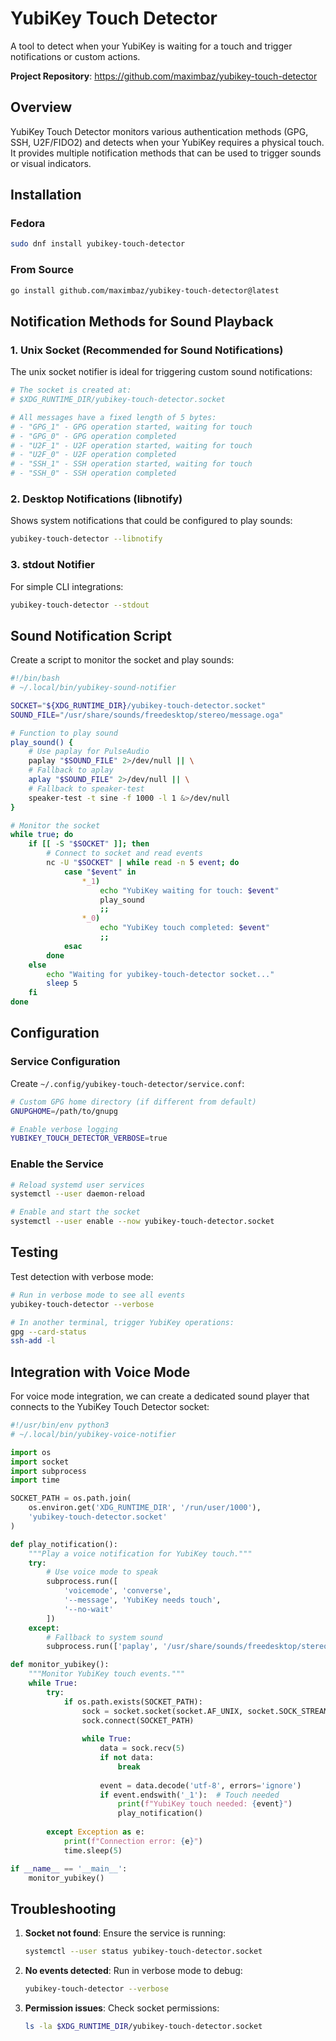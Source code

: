 # YubiKey Touch Detector

A tool to detect when your YubiKey is waiting for a touch and trigger notifications or custom actions.

**Project Repository**: https://github.com/maximbaz/yubikey-touch-detector

## Overview

YubiKey Touch Detector monitors various authentication methods (GPG, SSH, U2F/FIDO2) and detects when your YubiKey requires a physical touch. It provides multiple notification methods that can be used to trigger sounds or visual indicators.

## Installation

### Fedora
```bash
sudo dnf install yubikey-touch-detector
```

### From Source
```bash
go install github.com/maximbaz/yubikey-touch-detector@latest
```

## Notification Methods for Sound Playback

### 1. Unix Socket (Recommended for Sound Notifications)

The unix socket notifier is ideal for triggering custom sound notifications:

```bash
# The socket is created at:
# $XDG_RUNTIME_DIR/yubikey-touch-detector.socket

# All messages have a fixed length of 5 bytes:
# - "GPG_1" - GPG operation started, waiting for touch
# - "GPG_0" - GPG operation completed
# - "U2F_1" - U2F operation started, waiting for touch  
# - "U2F_0" - U2F operation completed
# - "SSH_1" - SSH operation started, waiting for touch
# - "SSH_0" - SSH operation completed
```

### 2. Desktop Notifications (libnotify)

Shows system notifications that could be configured to play sounds:

```bash
yubikey-touch-detector --libnotify
```

### 3. stdout Notifier

For simple CLI integrations:

```bash
yubikey-touch-detector --stdout
```

## Sound Notification Script

Create a script to monitor the socket and play sounds:

```bash
#!/bin/bash
# ~/.local/bin/yubikey-sound-notifier

SOCKET="${XDG_RUNTIME_DIR}/yubikey-touch-detector.socket"
SOUND_FILE="/usr/share/sounds/freedesktop/stereo/message.oga"

# Function to play sound
play_sound() {
    # Use paplay for PulseAudio
    paplay "$SOUND_FILE" 2>/dev/null || \
    # Fallback to aplay
    aplay "$SOUND_FILE" 2>/dev/null || \
    # Fallback to speaker-test
    speaker-test -t sine -f 1000 -l 1 &>/dev/null
}

# Monitor the socket
while true; do
    if [[ -S "$SOCKET" ]]; then
        # Connect to socket and read events
        nc -U "$SOCKET" | while read -n 5 event; do
            case "$event" in
                *_1)
                    echo "YubiKey waiting for touch: $event"
                    play_sound
                    ;;
                *_0)
                    echo "YubiKey touch completed: $event"
                    ;;
            esac
        done
    else
        echo "Waiting for yubikey-touch-detector socket..."
        sleep 5
    fi
done
```

## Configuration

### Service Configuration

Create `~/.config/yubikey-touch-detector/service.conf`:

```bash
# Custom GPG home directory (if different from default)
GNUPGHOME=/path/to/gnupg

# Enable verbose logging
YUBIKEY_TOUCH_DETECTOR_VERBOSE=true
```

### Enable the Service

```bash
# Reload systemd user services
systemctl --user daemon-reload

# Enable and start the socket
systemctl --user enable --now yubikey-touch-detector.socket
```

## Testing

Test detection with verbose mode:

```bash
# Run in verbose mode to see all events
yubikey-touch-detector --verbose

# In another terminal, trigger YubiKey operations:
gpg --card-status
ssh-add -l
```

## Integration with Voice Mode

For voice mode integration, we can create a dedicated sound player that connects to the YubiKey Touch Detector socket:

```python
#!/usr/bin/env python3
# ~/.local/bin/yubikey-voice-notifier

import os
import socket
import subprocess
import time

SOCKET_PATH = os.path.join(
    os.environ.get('XDG_RUNTIME_DIR', '/run/user/1000'),
    'yubikey-touch-detector.socket'
)

def play_notification():
    """Play a voice notification for YubiKey touch."""
    try:
        # Use voice mode to speak
        subprocess.run([
            'voicemode', 'converse',
            '--message', 'YubiKey needs touch',
            '--no-wait'
        ])
    except:
        # Fallback to system sound
        subprocess.run(['paplay', '/usr/share/sounds/freedesktop/stereo/message.oga'])

def monitor_yubikey():
    """Monitor YubiKey touch events."""
    while True:
        try:
            if os.path.exists(SOCKET_PATH):
                sock = socket.socket(socket.AF_UNIX, socket.SOCK_STREAM)
                sock.connect(SOCKET_PATH)
                
                while True:
                    data = sock.recv(5)
                    if not data:
                        break
                    
                    event = data.decode('utf-8', errors='ignore')
                    if event.endswith('_1'):  # Touch needed
                        print(f"YubiKey touch needed: {event}")
                        play_notification()
                    
        except Exception as e:
            print(f"Connection error: {e}")
            time.sleep(5)

if __name__ == '__main__':
    monitor_yubikey()
```

## Troubleshooting

1. **Socket not found**: Ensure the service is running:
   ```bash
   systemctl --user status yubikey-touch-detector.socket
   ```

2. **No events detected**: Run in verbose mode to debug:
   ```bash
   yubikey-touch-detector --verbose
   ```

3. **Permission issues**: Check socket permissions:
   ```bash
   ls -la $XDG_RUNTIME_DIR/yubikey-touch-detector.socket
   ```